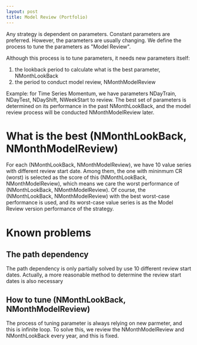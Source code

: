 ```yaml
---
layout: post
title: Model Review (Portfolio)
---
```

Any strategy is dependent on parameters. Constant parameters are preferred. However, the parameters are usually changing. We define the process to tune the parameters as "Model Review". 

Although this process is to tune parameters, it needs new parameters itself:
1. the lookback period to calculate what is the best parameter, NMonthLookBack
2. the period to conduct model review, NMonthModelReview

Example: for Time Series Momentum, we have parameters NDayTrain, NDayTest, NDayShift, NWeekStart to review. The best set of parameters is determined on its performance in the past NMonthLookBack, and the model review process will be conducted NMonthModelReview later. 

# What is the best (NMonthLookBack, NMonthModelReview)
For each (NMonthLookBack, NMonthModelReview), we have 10 value series with different review start date. Among them, the one with mininmum CR (worst) is selected as the score of this (NMonthLookBack, NMonthModelReview), which means we care the worst performance of (NMonthLookBack, NMonthModelReview). Of course, the (NMonthLookBack, NMonthModelReview) with the best worst-case performance is used, and its worst-case value series is as the Model Review version performance of the strategy. 

# Known problems
## The path dependency
The path dependency is only partially solved by use 10 different review start dates. Actually, a more reasonable method to determine the review start dates is also necessary

## How to tune (NMonthLookBack, NMonthModelReview)
The process of tuning parameter is always relying on new parmeter, and this is infinite loop. To solve this, we review the NMonthModelReview and NMonthLookBack every year, and this is fixed. 

